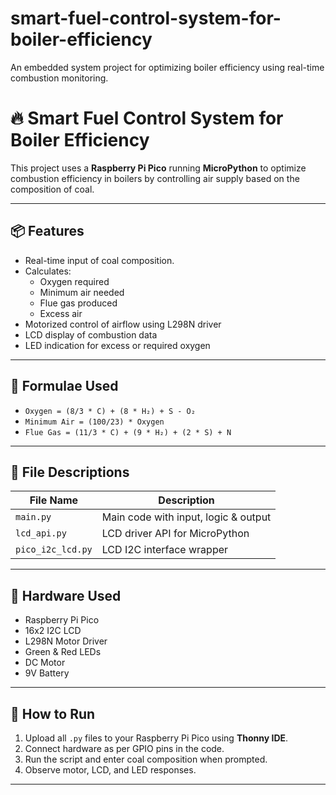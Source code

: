 # smart-fuel-control-system-for-boiler-efficiency
An embedded system project for optimizing boiler efficiency using real-time combustion monitoring.
# 🔥 Smart Fuel Control System for Boiler Efficiency

This project uses a **Raspberry Pi Pico** running **MicroPython** to optimize combustion efficiency in boilers by controlling air supply based on the composition of coal.

---

## 📦 Features

- Real-time input of coal composition.
- Calculates:
  - Oxygen required
  - Minimum air needed
  - Flue gas produced
  - Excess air
- Motorized control of airflow using L298N driver
- LCD display of combustion data
- LED indication for excess or required oxygen

---

## 🧠 Formulae Used

- `Oxygen = (8/3 * C) + (8 * H₂) + S - O₂`
- `Minimum Air = (100/23) * Oxygen`
- `Flue Gas = (11/3 * C) + (9 * H₂) + (2 * S) + N`

---

## 🧾 File Descriptions

| File Name         | Description                          |
|------------------|--------------------------------------|
| `main.py`        | Main code with input, logic & output |
| `lcd_api.py`     | LCD driver API for MicroPython       |
| `pico_i2c_lcd.py`| LCD I2C interface wrapper            |

---

## 🔧 Hardware Used

- Raspberry Pi Pico
- 16x2 I2C LCD
- L298N Motor Driver
- Green & Red LEDs
- DC Motor
- 9V Battery

---

## 🚀 How to Run

1. Upload all `.py` files to your Raspberry Pi Pico using **Thonny IDE**.
2. Connect hardware as per GPIO pins in the code.
3. Run the script and enter coal composition when prompted.
4. Observe motor, LCD, and LED responses.

---

